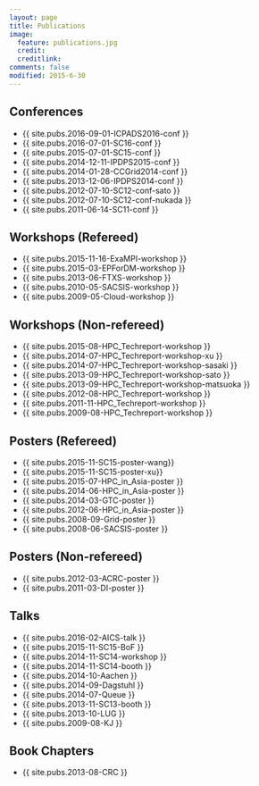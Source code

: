 ```yaml
---
layout: page
title: Publications
image:
  feature: publications.jpg
  credit: 
  creditlink: 
comments: false
modified: 2015-6-30
---
```



## Conferences
- {{ site.pubs.2016-09-01-ICPADS2016-conf }} 
- {{ site.pubs.2016-07-01-SC16-conf }} 
- {{ site.pubs.2015-07-01-SC15-conf }} 
- {{ site.pubs.2014-12-11-IPDPS2015-conf }} 
- {{ site.pubs.2014-01-28-CCGrid2014-conf }} 
- {{ site.pubs.2013-12-06-IPDPS2014-conf }}
- {{ site.pubs.2012-07-10-SC12-conf-sato }}
- {{ site.pubs.2012-07-10-SC12-conf-nukada }}
- {{ site.pubs.2011-06-14-SC11-conf }}

## Workshops (Refereed)
- {{ site.pubs.2015-11-16-ExaMPI-workshop }} 
- {{ site.pubs.2015-03-EPForDM-workshop }}
- {{ site.pubs.2013-06-FTXS-workshop }}
- {{ site.pubs.2010-05-SACSIS-workshop }}
- {{ site.pubs.2009-05-Cloud-workshop }}

## Workshops (Non-refereed)
- {{ site.pubs.2015-08-HPC_Techreport-workshop }}
- {{ site.pubs.2014-07-HPC_Techreport-workshop-xu }}
- {{ site.pubs.2014-07-HPC_Techreport-workshop-sasaki }}
- {{ site.pubs.2013-09-HPC_Techreport-workshop-sato }}
- {{ site.pubs.2013-09-HPC_Techreport-workshop-matsuoka }}
- {{ site.pubs.2012-08-HPC_Techreport-workshop }}
- {{ site.pubs.2011-11-HPC_Techreport-workshop }}
- {{ site.pubs.2009-08-HPC_Techreport-workshop }}

## Posters (Refereed)
- {{ site.pubs.2015-11-SC15-poster-wang}}
- {{ site.pubs.2015-11-SC15-poster-xu}}
- {{ site.pubs.2015-07-HPC_in_Asia-poster }}
- {{ site.pubs.2014-06-HPC_in_Asia-poster }}
- {{ site.pubs.2014-03-GTC-poster }}
- {{ site.pubs.2012-06-HPC_in_Asia-poster }}
- {{ site.pubs.2008-09-Grid-poster }}
- {{ site.pubs.2008-06-SACSIS-poster }}

## Posters (Non-refereed)
- {{ site.pubs.2012-03-ACRC-poster }}
- {{ site.pubs.2011-03-DI-poster }}

## Talks
- {{ site.pubs.2016-02-AICS-talk }}
- {{ site.pubs.2015-11-SC15-BoF }}
- {{ site.pubs.2014-11-SC14-workshop }}
- {{ site.pubs.2014-11-SC14-booth }}
- {{ site.pubs.2014-10-Aachen }}
- {{ site.pubs.2014-09-Dagstuhl }}
- {{ site.pubs.2014-07-Queue }}
- {{ site.pubs.2013-11-SC13-booth }}
- {{ site.pubs.2013-10-LUG }}
- {{ site.pubs.2009-08-KJ }}

## Book Chapters
- {{ site.pubs.2013-08-CRC }}

<!--
<div id="publications_page">
      <div align="justify">
      <h2><a class="name"> Conferences </a></h2>
        <ol start="1">
          <li> {{ site.pubs.2015-07-01-SC15-paper }} </li>
          <li> {{ site.pubs.2014-12-11-IPDPS2015-paper }}   </li>
          <li> {{ site.pubs.2014-01-28-CCGrid2014-paper }} </li>
          <li> {{ site.pubs.2013-12-06-IPDPS2014-paper }}  </li>      
          <li> {{ site.pubs.2012-07-10-SC12-paper-sato }}  </li>
          <li> {{ site.pubs.2012-07-10-SC12-paper-nukada }}  </li>
          <li> {{ site.pubs.2011-06-14-SC11-paper }}   </li>
       </ol>
      <h2><a class="name"> Workshops (Refereed) </a></h2>
        <ol start="8">
          <li> {{ site.pubs.2015-11-16-ExaMPI-workshop }} </li>
          <li> {{ site.pubs.2015-03-EPForDM-workshop }}     </li>
          <li> {{ site.pubs.2013-06-FTXS-workshop }}     </li>
          <li> {{ site.pubs.2010-05-SACSIS-workshop }}      </li>
          <li> {{ site.pubs.2009-05-Cloud-workshop }}     </li>
        </ol>
      <h2><a class="name"> Workshops (Non-refereed) </a></h2>
        <ol start="12">
          <li> {{ site.pubs.2015-08-HPC_Techreport-workshop }}     </li>
          <li> {{ site.pubs.2014-07-HPC_Techreport-workshop-xu }}     </li>
          <li> {{ site.pubs.2014-07-HPC_Techreport-workshop-sasaki }}     </li>
          <li> {{ site.pubs.2013-09-HPC_Techreport-workshop-sato }}     </li>
          <li> {{ site.pubs.2013-09-HPC_Techreport-workshop-matsuoka }}     </li>
          <li> {{ site.pubs.2012-08-HPC_Techreport-workshop }}     </li>
          <li> {{ site.pubs.2011-11-HPC_Techreport-workshop }}    </li>
          <li> {{ site.pubs.2009-08-HPC_Techreport-workshop }}     </li>
        </ol>
      <h2><a class="name"> Posters (Refereed)</a></h2>
        <ol start="20">
          <li>  {{ site.pubs.2015-07-HPC_in_Asia-poster }}    </li>
          <li>  {{ site.pubs.2014-06-HPC_in_Asia-poster }}     </li>
          <li>  {{ site.pubs.2014-03-GTC-poster }}     </li>
          <li>  {{ site.pubs.2012-06-HPC_in_Asia-poster }}    </li>
          <li>  {{ site.pubs.2008-09-Grid-poster }}     </li>
          <li>  {{ site.pubs.2008-06-SACSIS-poster }}     </li>
       </ol>
      <h2><a class="name"> Posters (Non-refereed)</a></h2>
        <ol start="26">
          <li> {{ site.pubs.2012-03-ACRC-poster }}       </li>
          <li> {{ site.pubs.2011-03-DI-poster }}       </li>
        </ol>
      <h2><a class="name"> Talks </a></h2>
        <ol start="28">
          <li> {{ site.pubs.2014-11-SC14-workshop }}       </li>
          <li> {{ site.pubs.2014-11-SC14-booth }}       </li>
          <li> {{ site.pubs.2014-09-Dagstuhl }}       </li>
          <li> {{ site.pubs.2014-07-Queue }}       </li>
          <li> {{ site.pubs.2013-11-SC13-booth }}       </li>
          <li> {{ site.pubs.2013-10-LUG }}       </li>
          <li> {{ site.pubs.2009-08-KJ }}       </li>          
        </ol>
      <h2><a class="name"> Book Chapters </a></h2>
        <ol start="35">
          <li> {{ site.pubs.2013-08-CRC }} </li>
       </ol>
    </div>
</div>
-->

